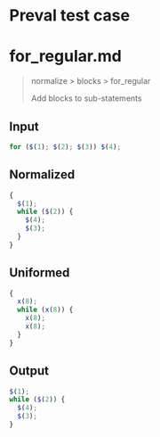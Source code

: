 # Preval test case

# for_regular.md

> normalize > blocks > for_regular
>
> Add blocks to sub-statements

## Input

`````js filename=intro
for ($(1); $(2); $(3)) $(4);
`````

## Normalized

`````js filename=intro
{
  $(1);
  while ($(2)) {
    $(4);
    $(3);
  }
}
`````

## Uniformed

`````js filename=intro
{
  x(8);
  while (x(8)) {
    x(8);
    x(8);
  }
}
`````

## Output

`````js filename=intro
$(1);
while ($(2)) {
  $(4);
  $(3);
}
`````
